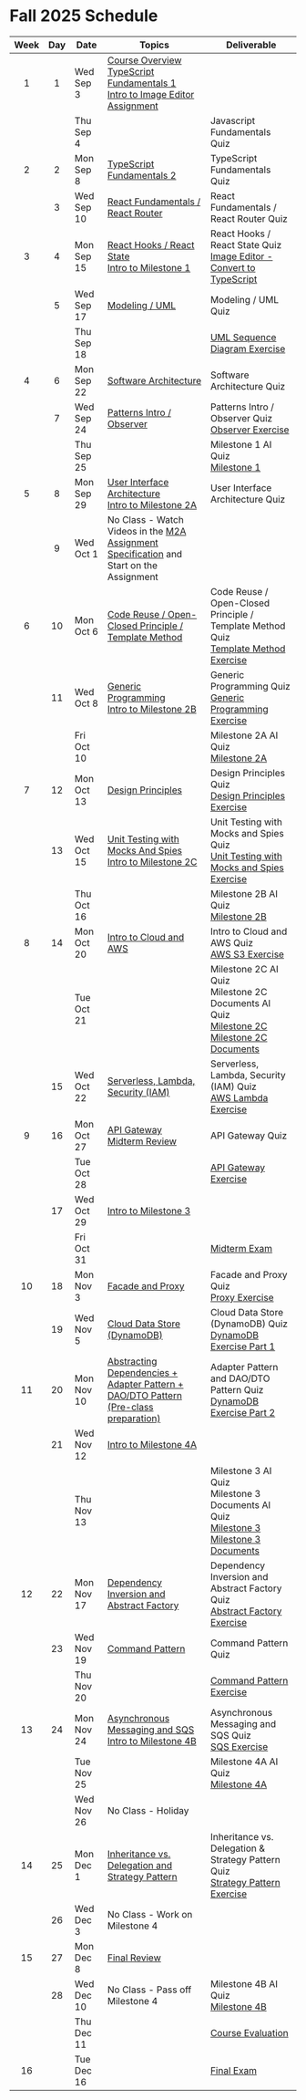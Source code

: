 # Fall 2025 Schedule

| Week | Day | Date       | Topics                                                    | Deliverable                              |
| :--: | :-: | ---------- | ----------------------------------------------------------| ---------------------------------------- |
|  1   |  1  | Wed Sep 3  | [Course Overview](../instruction/course-overview/course-overview.md)<br/> [TypeScript Fundamentals 1](../instruction/typescript-fundamentals-1/typescript-fundamentals-1.md)<br /> [Intro to Image Editor Assignment](../instruction/image-editor/image-editor.md) |                                         |
|      |     | Thu Sep 4  | | Javascript Fundamentals Quiz |
|  2   |  2  | Mon Sep 8  | [TypeScript Fundamentals 2](../instruction/typescript-fundamentals-2/typescript-fundamentals-2.md) | TypeScript Fundamentals Quiz |
|      |  3  | Wed Sep 10 | [React Fundamentals / React Router](../instruction/react-fundamentals-router/react-fundamentals-router.md) | React Fundamentals / React Router Quiz |
|  3  |   4  | Mon Sep 15 | [React Hooks / React State](../instruction/react-hooks-state/react-hooks-state.md)<br/> [Intro to Milestone 1](../instruction/tweeter/milestone-1/milestone-1.md) | React Hooks / React State Quiz<br/> [Image Editor - Convert to TypeScript](../image-editor/image-editor.md) |
|     |   5  | Wed Sep 17 | [Modeling / UML](../instruction/modeling-uml/modeling-uml.md) | Modeling / UML Quiz |
|     |      | Thu Sep 18  | | [UML Sequence Diagram Exercise](../instruction/modeling-uml/uml-sequence-diagram-exercise.md) |
|  4  |   6  | Mon Sep 22 | [Software Architecture](../instruction/software-architecture/software-architecture.md) | Software Architecture Quiz |
|      |  7  | Wed Sep 24 |[Patterns Intro / Observer](../instruction/patterns-observer/patterns-observer.md) | Patterns Intro / Observer Quiz<br/> [Observer Exercise](../instruction/patterns-observer/observer-exercise.md) |
|      |     | Thu Sep 25 | | Milestone 1 AI Quiz<br/> [Milestone 1](../tweeter/milestone-1/milestone-1.md) |
|   5  |  8  | Mon Sep 29 | [User Interface Architecture](../instruction/ui-architecture/ui-architecture.md)<br/> [Intro to Milestone 2A](../instruction/tweeter/milestone-2a/milestone-2a.md) | User Interface Architecture Quiz |
|      |  9  | Wed Oct 1 | No Class - Watch Videos in the [M2A Assignment Specification](../tweeter/milestone-2a/milestone-2a.md) and Start on the Assignment | |
|  6   | 10  | Mon Oct 6 | [Code Reuse / Open-Closed Principle / Template Method](../instruction/code-reuse-open-closed-template-method/code-reuse-open-closed-template-method.md) | Code Reuse / Open-Closed Principle / Template Method Quiz<br/> [Template Method Exercise](../instruction/code-reuse-open-closed-template-method/template-method-exercise.md) |
|      | 11  | Wed Oct 8 | [Generic Programming](../instruction/generic-programming/generic-programming.md)<br /> [Intro to Milestone 2B](../instruction/tweeter/milestone-2b/milestone-2b.md) | Generic Programming Quiz<br/> [Generic Programming Exercise](../instruction/generic-programming/generics-exercise.md) |
|      |     | Fri Oct 10 | | Milestone 2A AI Quiz<br/> [Milestone 2A](../tweeter/milestone-2a/milestone-2a.md) |
|  7   | 12  | Mon Oct 13 | [Design Principles](../instruction/design-principles/design-principles.md) | Design Principles Quiz<br/> [Design Principles Exercise](../instruction/design-principles/design-principles-exercise.md) |
|      | 13  | Wed Oct 15 | [Unit Testing with Mocks And Spies](../instruction/unit-testing-mocking/unit-testing-mocking.md)<br/> [Intro to Milestone 2C](../instruction/tweeter/milestone-2c/milestone-2c.md) | Unit Testing with Mocks and Spies Quiz<br/> [Unit Testing with Mocks and Spies Exercise](../instruction/unit-testing-mocking/unit-testing-mocking-exercise.md) |
|      |     | Thu Oct 16 | | Milestone 2B AI Quiz<br/> [Milestone 2B](../tweeter/milestone-2b/milestone-2b.md) |
|  8   | 14  | Mon Oct 20 | [Intro to Cloud and AWS](../instruction/cloud-aws-intro/cloud-aws-intro.md) | Intro to Cloud and AWS Quiz<br/> [AWS S3 Exercise](../instruction/cloud-aws-intro/aws-s3-exercise.md) |
|      |     | Tue Oct 21 | | Milestone 2C AI Quiz<br/> Milestone 2C Documents AI Quiz<br/> [Milestone 2C](../tweeter/milestone-2c/milestone-2c.md)<br/> [Milestone 2C Documents](../tweeter/milestone-2c/milestone-2c-docs.md) |
|      | 15   | Wed Oct 22 | [Serverless, Lambda, Security (IAM)](../instruction/serverless-lambda-iam/serverless-lambda-iam.md) | Serverless, Lambda, Security (IAM) Quiz<br/> [AWS Lambda Exercise](../instruction/serverless-lambda-iam/aws-lambda-exercise.md) |
|  9   | 16  | Mon Oct 27 | [API Gateway](../instruction/api-gateway/api-gateway.md)<br/> [Midterm Review](../instruction/midterm-review/midterm-review.md) | API Gateway Quiz |
|      |     | Tue Oct 28 | | [API Gateway Exercise](../instruction/api-gateway/api-gateway-exercise.md) |
|      | 17  | Wed Oct 29 | [Intro to Milestone 3](../instruction/tweeter/milestone-3/milestone-3.md) | |
|      |     | Fri Oct 31 | | [Midterm Exam](../instruction/midterm-exam/midterm-exam.md) |
|  10  | 18  | Mon Nov 3  | [Facade and Proxy](../instruction/facade-proxy/facade-proxy.md) | Facade and Proxy Quiz<br/> [Proxy Exercise](../instruction/facade-proxy/proxy-exercise.md) |
|      | 19  | Wed Nov 5  | [Cloud Data Store (DynamoDB)](../instruction/cloud-datastore-dynamodb/cloud-datastore-dynamodb.md) | Cloud Data Store (DynamoDB) Quiz<br/> [DynamoDB Exercise Part 1](../instruction/cloud-datastore-dynamodb/dynamodb-exercise-1.md) |
|  11  | 20  | Mon Nov 10 | [Abstracting Dependencies + Adapter Pattern + DAO/DTO Pattern (Pre-class preparation)](../instruction/abstracting-dependencies-adapter-dao/abstracting-dependencies-adapter-dao.md) | Adapter Pattern and DAO/DTO Pattern Quiz<br/> [DynamoDB Exercise Part 2](../instruction/abstracting-dependencies-adapter-dao/dynamodb-exercise-2.md) |
|      | 21  | Wed Nov 12 | [Intro to Milestone 4A](../instruction/tweeter/milestone-4a/milestone-4a.md) | |
|      |     | Thu Nov 13 | | Milestone 3 AI Quiz<br/> Milestone 3 Documents AI Quiz<br/> [Milestone 3](../tweeter/milestone-3/milestone-3.md)<br/> [Milestone 3 Documents](../tweeter/milestone-3/milestone-3-docs.md) |
|  12  | 22  | Mon Nov 17 | [Dependency Inversion and Abstract Factory](../instruction/dependency-inversion-abstract-factory/dependency-inversion-abstract-factory.md) | Dependency Inversion and Abstract Factory Quiz<br/> [Abstract Factory Exercise](../instruction/dependency-inversion-abstract-factory/abstract-factory-exercise.md)  |
|      | 23  | Wed Nov 19 | [Command Pattern](../instruction/command/command.md) | Command Pattern Quiz |
|      |     | Thu Nov 20 | | [Command Pattern Exercise](../instruction/command/command-exercise.md) |
|  13  | 24  | Mon Nov 24 | [Asynchronous Messaging and SQS](../instruction/async-messaging-sqs/async-messaging-sqs.md)<br/> [Intro to Milestone 4B](../instruction/tweeter/milestone-4b/milestone-4b.md) | Asynchronous Messaging and SQS Quiz<br/> [SQS Exercise](../instruction/async-messaging-sqs/sqs-exercise.md) |
|      |     | Tue Nov 25 | | Milestone 4A AI Quiz<br/> [Milestone 4A](../tweeter/milestone-4a/milestone-4a.md) |
|      |     | Wed Nov 26 | No Class - Holiday | |
|  14  | 25  | Mon Dec 1  | [Inheritance vs. Delegation and Strategy Pattern](../instruction/inheritance-vs-delegation-strategy/inheritance-vs-delegation-strategy.md) | Inheritance vs. Delegation & Strategy Pattern  Quiz<br/> [Strategy Pattern Exercise](../instruction/inheritance-vs-delegation-strategy/strategy-exercise.md) |
|      | 26  | Wed Dec 3  | No Class - Work on Milestone 4 | |
|  15  | 27  | Mon Dec 8  | [Final Review](../instruction/final-review/final-review.md)  | |
|      | 28  | Wed Dec 10 | No Class - Pass off Milestone 4 | Milestone 4B AI Quiz<br/> [Milestone 4B](../tweeter/milestone-4b/milestone-4b.md) |
|      |     | Thu Dec 11 | | [Course Evaluation](../instruction/course-evaluation/course-evaluation.md) |
|  16  |     | Tue Dec 16  | | [Final Exam](../instruction/final-exam/final-exam.md) |
